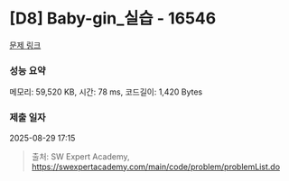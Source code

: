 # [D8] Baby-gin_실습 - 16546 

[문제 링크](https://swexpertacademy.com/main/code/problem/problemDetail.do?contestProbId=AYZS3UfKuQgDFARc) 

### 성능 요약

메모리: 59,520 KB, 시간: 78 ms, 코드길이: 1,420 Bytes

### 제출 일자

2025-08-29 17:15



> 출처: SW Expert Academy, https://swexpertacademy.com/main/code/problem/problemList.do